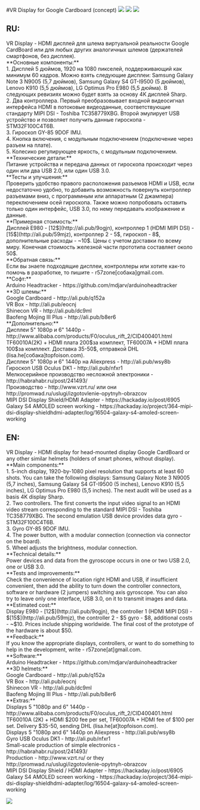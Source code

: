 #VR Display for Google Cardboard (concept)
[![](https://github.com/r57zone/VR-Display/blob/master/2.png)](https://github.com/r57zone/VR-Display/blob/master/2.png)
[![](https://github.com/r57zone/VR-Display/blob/master/1.png)](https://github.com/r57zone/VR-Display/blob/master/1.png)
[![](https://github.com/r57zone/VR-Display/blob/master/3.png)](https://github.com/r57zone/VR-Display/blob/master/3.png)
<h2>RU:</h2>
VR Display - HDMI дисплей для шлема виртуальной реальности Google CardBoard или для любых других аналогичных шлемов (держателей смартфонов, без дисплея).<br>
**Основные компоненты:**<br>
1. Дисплей 5 дюймов, 1920 на 1080 пикселей, поддерживающий как минимум 60 кадров. Можно взять следующие дисплеи: Samsung Galaxy Note 3 N9005 (5,7 дюймов), Samsung Galaxy S4 GT-I9500 (5 дюймов), Lenovo K910 (5,5 дюймов), LG Optimus Pro E980 (5,5 дюйма). В следующих ревизиях можно будет взять за основу 4K дисплей Sharp.<br> 
2. Два контроллера. Первый преобразовывает входной видеосигнал интерфейса HDMI в потоковые видеоданные, соответствующие стандарту MIPI DSI - Toshiba TC358779XBG. Второй эмулирует USB устройство и позволяет получить данные гироскопа - STM32F100C4T6B.<br> 
3. Гироскоп GY-85 9DOF IMU.<br> 
4. Кнопка включения, с модульным подключением (подключение через разъем на плате).<br> 
5. Колесико регулирующее яркость, с модульным подключением.<br> 
**Технические детали:**<br>
Питание устройства и передача данных от гироскопа происходит через один или два USB 2.0, или один USB 3.0.<br>
**Тесты и улучшения:**<br>
Проверить удобство правого расположения разъемов HDMI и USB, если недостаточно удобно, то добавить возможность повернуть контроллер разъемами вниз, 
с программным или аппаратным (2 джампера) переключением осей гироскопа. Также можно попробовать оставить только один интерфейс, USB 3.0, по нему передавать изображение и данные.<br>
**Примерная стоимость:**<br>
Дисплей E980 - [12$](http://ali.pub/9ogjn), контроллер 1 (HDMI MIPI DSI) - [15$](http://ali.pub/59mjz), контроллер 2 - 5$, гироскоп - 8$, дополнительные расходы - ~10$. Цены с учетом доставки по всему миру. 
Конечная стоимость железной части прототипа составляет около 50$.<br> 
**Обратная связь:**<br>
Если вы знаете подходящие дисплеи, контроллеры или хотите как-то помочь в разработке, то пишите - r57zone[собака]gmail.com.<br>
**Софт:**<br>
Arduino Headtracker - https://github.com/mdjarv/arduinoheadtracker<br>
**3D шлемы:**<br>
Google Cardboard - http://ali.pub/q152a<br>
VR Box - http://ali.pub/eocnj<br>
Shinecon VR - http://ali.pub/dc9ml<br>
Baofeng Mojing III Plus - http://ali.pub/b8er6<br>
**Дополнительно:**<br>
Дисплеи 5" 1080p и 6" 1440p - http://www.alibaba.com/products/F0/oculus_rift_2/CID400401.html<br>
TF60010A(2K) + HDMI плата 200$за комплект, TF60007A + HDMI плата 100$за комплект. Доставка 35-50$, отправкой DHL (lisa.he[собака]topfoison.com).<br>
Дисплеи 5" 1080p и 6" 1440p на Aliexpress - http://ali.pub/wsy8b<br>
Гироскоп USB Oculus DK1 - http://ali.pub/nfxr1<br>
Мелкосерийное производство несложной электроники - http://habrahabr.ru/post/241493/<br>
Производство - http://www.vzrt.ru/ или они http://promwad.ru/uslugi/izgotovlenie-opytnyh-obrazcov<br>
MIPI DSI Display Shield/HDMI Adapter - https://hackaday.io/post/6905<br>
Galaxy S4 AMOLED screen working - https://hackaday.io/project/364-mipi-dsi-display-shieldhdmi-adapter/log/16504-galaxy-s4-amoled-screen-working<br>


<h2>EN:</h2>
VR Display - HDMI display for head-mounted display Google CardBoard or any other similar helmets
(holders of smart phones, without display).<br>
**Main components:**<br>
1. 5-inch display, 1920-by-1080 pixel resolution that supports at least 60 shots. You can take the following displays: Samsung Galaxy Note 3 N9005 (5,7 inches), Samsung Galaxy S4 GT-I9500 (5 inches), Lenovo K910 (5,5 inches), LG Optimus Pro E980 (5,5 inches). The next audit will be used as a basis 4K display Sharp.<br>
2. Two controllers. The first converts the input video signal to an HDMI video stream corresponding to the standard MIPI DSI - Toshiba TC358779XBG. The second emulation USB device provides data gyro - STM32F100C4T6B.<br> 
3. Gyro GY-85 9DOF IMU.<br>
4. The power button, with a modular connection (connection via connector on the board).<br>
5. Wheel adjusts the brightness, modular connection.<br>
**Technical details:**<br>
Power devices and data from the gyroscope occurs in one or two USB 2.0, one or USB 3.0.<br>
**Tests and improvements:**<br>
Check the convenience of location right HDMI and USB, if insufficient convenient, then add the ability to turn down the controller connectors,
software or hardware (2 jumpers) switching axis gyroscope. You can also try to leave only one interface, USB 3.0, on it to transmit images and data.<br>
**Estimated cost:**<br>
Display E980 - [12$](http://ali.pub/9ogjn), the controller 1 (HDMI MIPI DSI) - $[15$](http://ali.pub/59mjz), the controller 2 - $5 gyro - $8, additional costs - ~$10. Prices include shipping worldwide.
The final cost of the prototype of the hardware is about $50.<br>
**Feedback:**<br>
If you know the appropriate displays, controllers, or want to do something to help in the development, write - r57zone[at]gmail.com.<br>
**Software:**<br>
Arduino Headtracker - https://github.com/mdjarv/arduinoheadtracker<br>
**3D helmets:**<br>
Google Cardboard - http://ali.pub/q152a<br>
VR Box - http://ali.pub/eocnj<br>
Shinecon VR - http://ali.pub/dc9ml<br>
Baofeng Mojing III Plus - http://ali.pub/b8er6<br>
**Extras:**<br>
Displays 5 "1080p and 6" 1440p - http://www.alibaba.com/products/F0/oculus_rift_2/CID400401.html<br>
TF60010A (2K) + HDMI $200 fee per set, TF60007A + HDMI fee of $100 per set. Delivery $35-50, sending DHL (lisa.he[at]topfoison.com).<br>
Displays 5 "1080p and 6" 1440p on Aliexpress - http://ali.pub/wsy8b<br>
Gyro USB Oculus DK1 - http://ali.pub/nfxr1<br>
Small-scale production of simple electronics - http://habrahabr.ru/post/241493/<br>
Production - http://www.vzrt.ru/ or they http://promwad.ru/uslugi/izgotovlenie-opytnyh-obrazcov<br>
MIPI DSI Display Shield / HDMI Adapter - https://hackaday.io/post/6905<br>
Galaxy S4 AMOLED screen working - https://hackaday.io/project/364-mipi-dsi-display-shieldhdmi-adapter/log/16504-galaxy-s4-amoled-screen-working<br>

![](https://raw.githubusercontent.com/r57zone/VR-Display/master/VRDisplay.png)